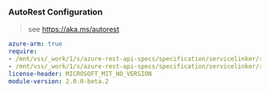 ### AutoRest Configuration

> see https://aka.ms/autorest

``` yaml
azure-arm: true
require:
- /mnt/vss/_work/1/s/azure-rest-api-specs/specification/servicelinker/resource-manager/readme.md
- /mnt/vss/_work/1/s/azure-rest-api-specs/specification/servicelinker/resource-manager/readme.go.md
license-header: MICROSOFT_MIT_NO_VERSION
module-version: 2.0.0-beta.2

```